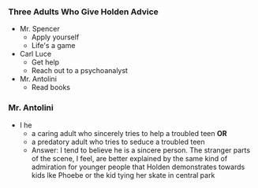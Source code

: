 ### Three Adults Who Give Holden Advice
- Mr. Spencer
    * Apply yourself
    * Life's a game
- Carl Luce
    * Get help
    * Reach out to a psychoanalyst
- Mr. Antolini
    * Read books

### Mr. Antolini
- I he
    * a caring adult who sincerely tries to help a troubled teen **OR**
    * a predatory adult who tries to seduce a troubled teen
    * Answer: I tend to believe he is a sincere person.  The stranger parts of the scene, I feel, are better explained by the same kind of admiration for younger people that Holden demonstrates towards kids lke Phoebe or the kid tying her skate in central park

